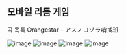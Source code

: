 ## 모바일 리듬 게임
곡 목록
Orangestar - アスノヨゾラ哨戒班

![image](https://github.com/jeong-jimin-github/RHYTHM-SEKAI/assets/95138574/c4128903-de35-4221-9a1b-e818c778d900)
![image](https://github.com/jeong-jimin-github/RHYTHM-SEKAI/assets/95138574/1708ef51-7338-43b2-8dcf-d0f206a8a038)
![image](https://github.com/jeong-jimin-github/RHYTHM-SEKAI/assets/95138574/a3c7347d-fa78-4445-9a10-de50b89f11bb)
![image](https://github.com/jeong-jimin-github/RHYTHM-SEKAI/assets/95138574/f7b2ec44-49df-46ed-a6d3-67a9e5e5dfed)
